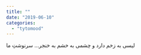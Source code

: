 ```yaml
---
title: ""
date: "2019-06-10"
categories: 
  - "tytomood"
---
```


لیسی به زخم دارد و چشمی به خشم به خنجر... سرنوشتِ ما
